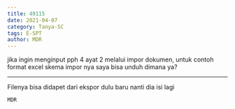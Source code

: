```yaml
---
title: 49115
date: 2021-04-07
category: Tanya-SC
tags: E-SPT
author: MDR
---
```


jika ingin menginput pph 4 ayat 2 melalui impor dokumen, untuk contoh format excel skema impor nya saya bisa unduh dimana ya?

---

Filenya bisa didapet dari ekspor dulu baru nanti dia isi lagi

`MDR`
